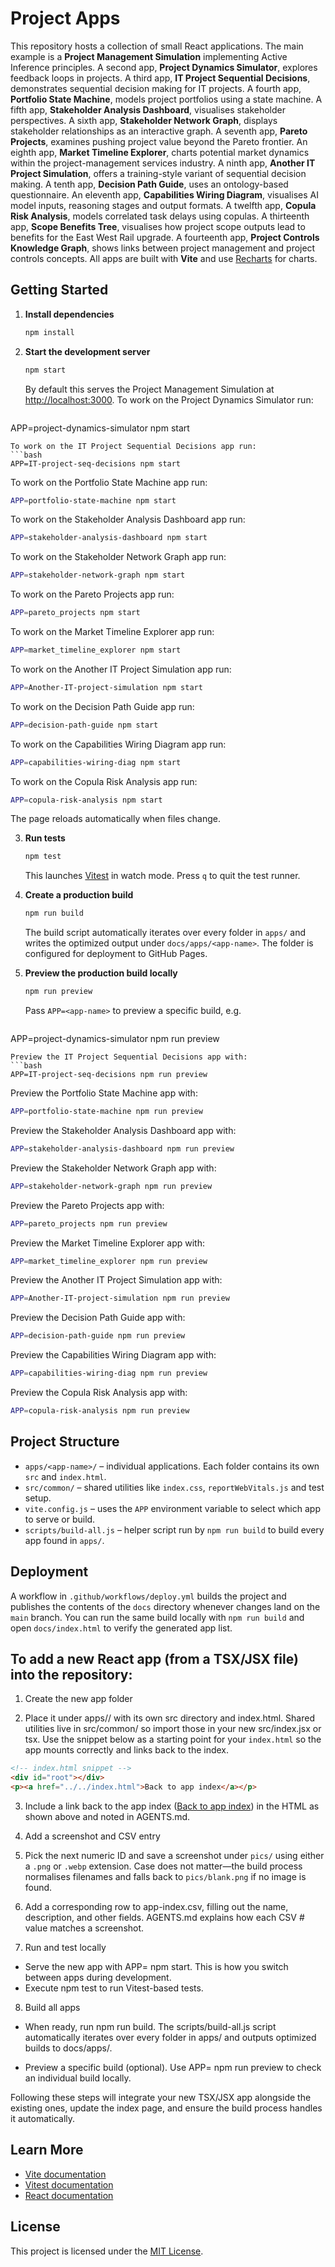 # Project Apps

This repository hosts a collection of small React applications. The main example is a **Project Management Simulation** implementing Active Inference principles. A second app, **Project Dynamics Simulator**, explores feedback loops in projects. A third app, **IT Project Sequential Decisions**, demonstrates sequential decision making for IT projects. A fourth app, **Portfolio State Machine**, models project portfolios using a state machine. A fifth app, **Stakeholder Analysis Dashboard**, visualises stakeholder perspectives. A sixth app, **Stakeholder Network Graph**, displays stakeholder relationships as an interactive graph. A seventh app, **Pareto Projects**, examines pushing project value beyond the Pareto frontier. An eighth app, **Market Timeline Explorer**, charts potential market dynamics within the project-management services industry. A ninth app, **Another IT Project Simulation**, offers a training-style variant of sequential decision making. A tenth app, **Decision Path Guide**, uses an ontology-based questionnaire. An eleventh app, **Capabilities Wiring Diagram**, visualises AI model inputs, reasoning stages and output formats. A twelfth app, **Copula Risk Analysis**, models correlated task delays using copulas. A thirteenth app, **Scope Benefits Tree**, visualises how project scope outputs lead to benefits for the East West Rail upgrade. A fourteenth app, **Project Controls Knowledge Graph**, shows links between project management and project controls concepts. All apps are built with **Vite** and use [Recharts](https://recharts.org/) for charts.
## Getting Started

1. **Install dependencies**
   ```bash
   npm install
   ```
2. **Start the development server**
   ```bash
   npm start
   ```
   By default this serves the Project Management Simulation at [http://localhost:3000](http://localhost:3000).
   To work on the Project Dynamics Simulator run:
   ```bash
  APP=project-dynamics-simulator npm start
  ```
  To work on the IT Project Sequential Decisions app run:
  ```bash
  APP=IT-project-seq-decisions npm start
  ```
  To work on the Portfolio State Machine app run:
  ```bash
  APP=portfolio-state-machine npm start
  ```
  To work on the Stakeholder Analysis Dashboard app run:
  ```bash
  APP=stakeholder-analysis-dashboard npm start
  ```
  To work on the Stakeholder Network Graph app run:
  ```bash
  APP=stakeholder-network-graph npm start
  ```
  To work on the Pareto Projects app run:
  ```bash
  APP=pareto_projects npm start
  ```
  To work on the Market Timeline Explorer app run:
  ```bash
  APP=market_timeline_explorer npm start
  ```
  To work on the Another IT Project Simulation app run:
  ```bash
  APP=Another-IT-project-simulation npm start
  ```
  To work on the Decision Path Guide app run:
  ```bash
  APP=decision-path-guide npm start
  ```
  To work on the Capabilities Wiring Diagram app run:
  ```bash
  APP=capabilities-wiring-diag npm start
  ```
  To work on the Copula Risk Analysis app run:
  ```bash
  APP=copula-risk-analysis npm start
  ```
  The page reloads automatically when files change.

3. **Run tests**
   ```bash
   npm test
   ```
   This launches [Vitest](https://vitest.dev/) in watch mode. Press `q` to quit the test runner.

4. **Create a production build**
   ```bash
   npm run build
   ```
   The build script automatically iterates over every folder in `apps/` and writes the optimized output under `docs/apps/<app-name>`.
   The folder is configured for deployment to GitHub Pages.

5. **Preview the production build locally**
   ```bash
   npm run preview
   ```
   Pass `APP=<app-name>` to preview a specific build, e.g.
   ```bash
  APP=project-dynamics-simulator npm run preview
  ```
  Preview the IT Project Sequential Decisions app with:
  ```bash
  APP=IT-project-seq-decisions npm run preview
  ```
  Preview the Portfolio State Machine app with:
  ```bash
  APP=portfolio-state-machine npm run preview
  ```
  Preview the Stakeholder Analysis Dashboard app with:
  ```bash
  APP=stakeholder-analysis-dashboard npm run preview
  ```
  Preview the Stakeholder Network Graph app with:
  ```bash
  APP=stakeholder-network-graph npm run preview
  ```
  Preview the Pareto Projects app with:
  ```bash
  APP=pareto_projects npm run preview
  ```
  Preview the Market Timeline Explorer app with:
  ```bash
  APP=market_timeline_explorer npm run preview
  ```
  Preview the Another IT Project Simulation app with:
  ```bash
  APP=Another-IT-project-simulation npm run preview
  ```
  Preview the Decision Path Guide app with:
  ```bash
  APP=decision-path-guide npm run preview
  ```
  Preview the Capabilities Wiring Diagram app with:
  ```bash
  APP=capabilities-wiring-diag npm run preview
  ```
  Preview the Copula Risk Analysis app with:
  ```bash
  APP=copula-risk-analysis npm run preview
  ```

## Project Structure

- `apps/<app-name>/` – individual applications. Each folder contains its own `src` and `index.html`.
- `src/common/` – shared utilities like `index.css`, `reportWebVitals.js` and test setup.
- `vite.config.js` – uses the `APP` environment variable to select which app to serve or build.
- `scripts/build-all.js` – helper script run by `npm run build` to build every app found in `apps/`.

## Deployment

A workflow in `.github/workflows/deploy.yml` builds the project and publishes the contents of the `docs` directory whenever changes land on the `main` branch. You can run the same build locally with `npm run build` and open `docs/index.html` to verify the generated app list.

## To add a new React app (from a TSX/JSX file) into the repository:

1. Create the new app folder

2. Place it under apps/<app-name>/ with its own src directory and index.html. Shared utilities live in src/common/ so import those in your new src/index.jsx or tsx. Use the snippet below as a starting point for your `index.html` so the app mounts correctly and links back to the index.

```html
<!-- index.html snippet -->
<div id="root"></div>
<p><a href="../../index.html">Back to app index</a></p>
```

3. Include a link back to the app index (<a href="../../index.html">Back to app index</a>) in the HTML as shown above and noted in AGENTS.md.

4. Add a screenshot and CSV entry

5. Pick the next numeric ID and save a screenshot under `pics/` using either
   a `.png` or `.webp` extension. Case does not matter—the build process
   normalises filenames and falls back to `pics/blank.png` if no image is found.

6. Add a corresponding row to app-index.csv, filling out the name, description, and other fields. AGENTS.md explains how each CSV # value matches a screenshot. 

7. Run and test locally

-  Serve the new app with APP=<app-name> npm start. This is how you switch between apps during development. 
-   Execute npm test to run Vitest-based tests. 

8. Build all apps

- When ready, run npm run build. The scripts/build-all.js script automatically iterates over every folder in apps/ and outputs optimized builds to docs/apps/<app-name>. 

- Preview a specific build (optional). Use APP=<app-name> npm run preview to check an individual build locally. 

Following these steps will integrate your new TSX/JSX app alongside the existing ones, update the index page, and ensure the build process handles it automatically.
## Learn More

- [Vite documentation](https://vitejs.dev/guide/)
- [Vitest documentation](https://vitest.dev/guide/)
- [React documentation](https://reactjs.org/)

## License

This project is licensed under the [MIT License](LICENSE).
